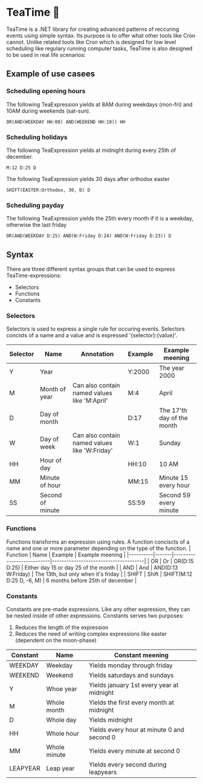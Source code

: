 # TeaTime 🍵

TeaTime is a .NET library for creating advanced patterns of reccuring events using simple syntax. Its purpose is to offer what other tools like Cron cannot. Unlike related tools like Cron which is designed for low level scheduling like regulary running computer tasks, TeaTime is also designed to be used in real life scenarios: 
## Example of use casees

### Scheduling opening hours
The following TeaExpression yields at 8AM during weekdays (mon-fri) and 10AM during weekends (sat-sun).
```
OR(AND(WEEKDAY HH:08) AND(WEEKEND HH:10)) HH
```

### Scheduling holidays
The following TeaExpression yields at midnight during every 25th of december.
```
M:12 D:25 D
```

The following TeaExpression yields 30 days after orthodox easter
```
SHIFT(EASTER:Orthodox, 30, D) D
```

### Scheduling payday
The following TeaExpression yields the 25th every month if it is a weekday, otherwise the last friday
```
OR(AND(WEEKDAY D:25) AND(W:Friday D:24) AND(W:Friday D:23)) D
```

## Syntax
There are three different syntax groups that can be used to express TeaTime-expressions:
* Selectors
* Functions
* Constants

### Selectors
Selectors is used to express a single rule for occuring events. Selectors concists of a name and a value and is expressed '{selector}:{value}'.

| Selector | Name             | Annotation                                    | Example | Example meening            |
|----------|------------------|-----------------------------------------------|---------|----------------------------|
| Y        | Year             |                                               | Y:2000  | The year 2000              |
| M        | Month of year    | Can also contain named values like 'M:April'  | M:4     | April                      |
| D        | Day of month     |                                               | D:17    | The 17'th day of the month |
| W        | Day of week      | Can also contain named values like 'W:Friday' | W:1     | Sunday                     |
| HH       | Hour of day      |                                               | HH:10   | 10 AM                      |
| MM       | Minute of hour   |                                               | MM:15   | Minute 15 every hour       |
| SS       | Second of minute |                                               | SS:59   | Second 59 every minute     |

### Functions
Functions transforms an expression using rules. A function conciscts of a name and one or more parameter depending on the type of the function. 
| Function | Name  | Example                   | Example meening                      |
|----------|-------|---------------------------|--------------------------------------|
| OR       | Or    | OR(D:15 D:25)             | Either day 15 or day 25 of the month |
| AND      | And   | AND(D:13 W:Friday)        | The 13th, but only when it's friday  |
| SHIFT    | Shift | SHIFT(M:12 D:25 D, -6, M) | 6 months before 25th of december     |

### Constants
Constants are pre-made expressions. Like any other expression, they can be nested inside of other expressions. Constants serves two purposes:
1. Reduces the length of the expression
2. Reduces the need of writing complex expressions like easter (dependent on the moon-phase)

| Constant | Name         | Constant meening                           |
|----------|--------------|--------------------------------------------|
| WEEKDAY  | Weekday      | Yields monday through friday               |
| WEEKEND  | Weekend      | Yields saturdays and sundays               |
| Y        | Whoe year    | Yields january 1st every year at midnight  |
| M        | Whole month  | Yields the first every month at midnight   |
| D        | Whole day    | Yields midnight                            |
| HH       | Whole hour   | Yields every hour at minute 0 and second 0 |
| MM       | Whole minute | Yields every minute at second 0            |
| LEAPYEAR | Leap year    | Yields every second during leapyears       |
